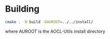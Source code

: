 # Building

```sh
cmake . -B build -DAUROOT=../../install/
```

where AUROOT is the AOCL-Utils install directory

